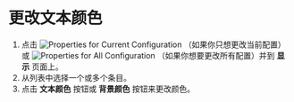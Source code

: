 # 更改文本颜色

1. 点击 ![Properties for Current Configuration](../../images/properties..png)
（如果你只想更改当前配置）或
![Properties for All Configuration](../../images/allproperties..png)
（如果你想要更改所有配置）并到 **显示** 页面上。
2. 从列表中选择一个或多个条目。
3. 点击 **文本颜色** 按钮或 **背景颜色** 按钮来更改颜色。

